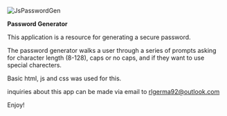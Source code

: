 ![JsPasswordGen](https://github.com/rlgerma92/JsPasswordGen/blob/master/assets/jspg.png)


**Password Generator**

This application is a resource for generating a secure password.

The password generator walks a user through a series of prompts asking for character length (8-128), caps or no caps, and if they want to use special charecters.

Basic html, js and css was used for this.

inquiries about this app can be made via email to rlgerma92@outlook.com

Enjoy!
